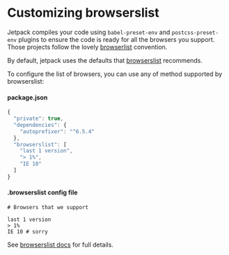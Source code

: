 # Customizing browserslist

Jetpack compiles your code using `babel-preset-env` and `postcss-preset-env` plugins to ensure the code is ready for all the browsers you support. Those projects follow the lovely [browserlist](https://github.com/browserslist/browserslist) convention.

By default, jetpack uses the defaults that [browserslist](https://github.com/browserslist/browserslist) recommends.

To configure the list of browsers, you can use any of method supported by browserslist:

#### package.json

```js
{
  "private": true,
  "dependencies": {
    "autoprefixer": "^6.5.4"
  },
  "browserslist": [
    "last 1 version",
    "> 1%",
    "IE 10"
  ]
}
```

#### .browserslist config file

```
# Browsers that we support

last 1 version
> 1%
IE 10 # sorry
```

See [browserslist docs](https://github.com/browserslist/browserslist) for full details.
